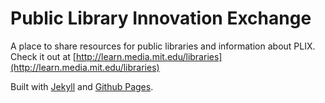 # Public Library Innovation Exchange

A place to share resources for public libraries and information about PLIX. Check it out at [http://learn.media.mit.edu/libraries](http://learn.media.mit.edu/libraries)

Built with [Jekyll](https://jekyllrb.com/) and [Github Pages](https://pages.github.com/).